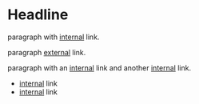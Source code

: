 # Headline

paragraph with [internal](/pages/url) link.

paragraph [external](http://example.com) link.

paragraph with an [internal](/pages/url) link and another [internal](/pages/url#hash) link.

* [internal](/pages/url) link
* [internal](/pages/url) link
